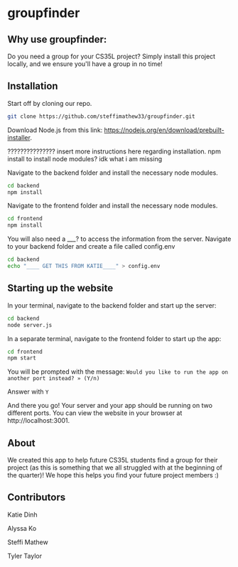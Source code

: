 # groupfinder
## Why use groupfinder:
Do you need a group for your CS35L project? Simply install this project locally, and we ensure you'll have a group in no time!

## Installation
Start off by cloning our repo.
```bash
git clone https://github.com/steffimathew33/groupfinder.git
```


Download Node.js from this link: https://nodejs.org/en/download/prebuilt-installer.


??????????????? insert more instructions here regarding installation. npm install to install node modules? idk what i am missing


Navigate to the backend folder and install the necessary node modules.
```bash
cd backend
npm install
```


Navigate to the frontend folder and install the necessary node modules.
```bash
cd frontend
npm install
```

You will also need a ___? to access the information from the server. 
Navigate to your backend folder and create a file called config.env
```bash
cd backend
echo "____ GET THIS FROM KATIE____" > config.env
```


## Starting up the website
In your terminal, navigate to the backend folder and start up the server:
```bash
cd backend
node server.js
```


In a separate terminal, navigate to the frontend folder to start up the app:
```bash
cd frontend
npm start
```


You will be prompted with the message: `Would you like to run the app on another port instead? » (Y/n)`

Answer with `Y` 


And there you go! Your server and your app should be running on two different ports. You can view the website in your browser at http://localhost:3001.

## About
We created this app to help future CS35L students find a group for their project (as this is something that we all struggled with at the beginning of the quarter)! We hope this helps you find your future project members :)

## Contributors
Katie Dinh

Alyssa Ko

Steffi Mathew

Tyler Taylor
